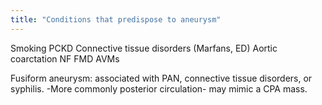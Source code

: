 ```yaml
---
title: "Conditions that predispose to aneurysm"
---
```

Smoking
PCKD
Connective tissue disorders (Marfans, ED)
Aortic coarctation
NF
FMD
AVMs

Fusiform aneurysm: associated with PAN, connective tissue disorders, or syphilis.
-More commonly posterior circulation- may mimic a CPA mass.

